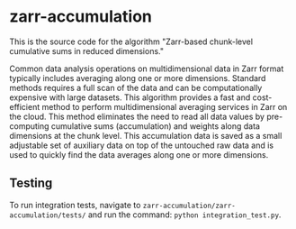 # zarr-accumulation
This is the source code for the algorithm "Zarr-based chunk-level cumulative sums in reduced dimensions."

Common data analysis operations on multidimensional data in Zarr format typically includes averaging along one or more dimensions. Standard methods requires a full scan of the data and can be computationally expensive with large datasets. This algorithm provides a fast and cost-efficient method to perform multidimensional averaging services in Zarr on the cloud. This method eliminates the need to read all data values by pre-computing cumulative sums (accumulation) and weights along data dimensions at the chunk level. This accumulation data is saved as a small adjustable set of
auxiliary data on top of the untouched raw data and is used to quickly find the data averages along one or more dimensions.

## Testing
To run integration tests, navigate to `zarr-accumulation/zarr-accumulation/tests/` and run the command: `python integration_test.py`.